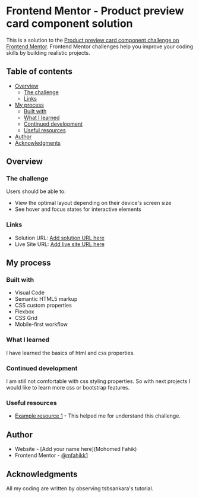 # Frontend Mentor - Product preview card component solution

This is a solution to the [Product preview card component challenge on Frontend Mentor](https://www.frontendmentor.io/challenges/product-preview-card-component-GO7UmttRfa). Frontend Mentor challenges help you improve your coding skills by building realistic projects. 

## Table of contents

- [Overview](#overview)
  - [The challenge](#the-challenge)
  - [Links](#links)
- [My process](#my-process)
  - [Built with](#built-with)
  - [What I learned](#what-i-learned)
  - [Continued development](#continued-development)
  - [Useful resources](#useful-resources)
- [Author](#author)
- [Acknowledgments](#acknowledgments)


## Overview

### The challenge

Users should be able to:

- View the optimal layout depending on their device's screen size
- See hover and focus states for interactive elements

### Links

- Solution URL: [Add solution URL here](https://github.com/mfahikk1/ProductPreviewCard)
- Live Site URL: [Add live site URL here](https://mfahikk1.github.io/ProductPreviewCard/)

## My process

### Built with

- Visual Code
- Semantic HTML5 markup
- CSS custom properties
- Flexbox
- CSS Grid
- Mobile-first workflow


### What I learned

I have learned the basics of html and css properties.

### Continued development

I am still not comfortable with css styling properties. So with next projects I would like to learn more css or bootstrap features.

### Useful resources

- [Example resource 1](https://www.youtube.com/watch?v=BMOH4zSLTnQ) - This helped me for understand this challenge. 

## Author

- Website - [Add your name here](Mohomed Fahik)
- Frontend Mentor - [@mfahikk1](https://www.frontendmentor.io/profile/mfahikk1)

## Acknowledgments

All my coding are written by observing tsbsankara's tutorial.